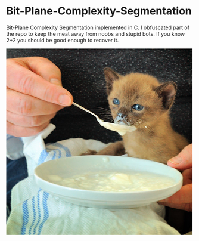 # Bit-Plane-Complexity-Segmentation
Bit-Plane Complexity Segmentation implemented in C. I obfuscated part of the repo to keep the meat away from noobs and stupid bots. If you know 2+2 you should be good enough to recover it.

![Gatito comiendo papilla](/papillita.png)

